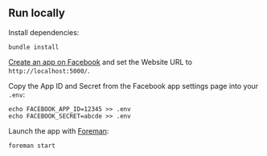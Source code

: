 Run locally
-----------

Install dependencies:

    bundle install

[Create an app on Facebook](https://developers.facebook.com/apps) and set the Website URL to `http://localhost:5000/`.

Copy the App ID and Secret from the Facebook app settings page into your `.env`:

    echo FACEBOOK_APP_ID=12345 >> .env
    echo FACEBOOK_SECRET=abcde >> .env

Launch the app with [Foreman](http://blog.daviddollar.org/2011/05/06/introducing-foreman.html):

    foreman start
